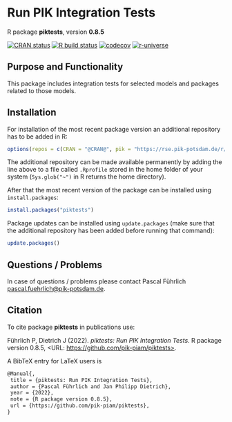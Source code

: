 # Run PIK Integration Tests

R package **piktests**, version **0.8.5**

[![CRAN status](https://www.r-pkg.org/badges/version/piktests)](https://cran.r-project.org/package=piktests)  [![R build status](https://github.com/pik-piam/piktests/workflows/check/badge.svg)](https://github.com/pik-piam/piktests/actions) [![codecov](https://codecov.io/gh/pik-piam/piktests/branch/master/graph/badge.svg)](https://app.codecov.io/gh/pik-piam/piktests) [![r-universe](https://pik-piam.r-universe.dev/badges/piktests)](https://pik-piam.r-universe.dev/ui#builds)

## Purpose and Functionality

This package includes integration tests for selected models
    and packages related to those models.


## Installation

For installation of the most recent package version an additional repository has to be added in R:

```r
options(repos = c(CRAN = "@CRAN@", pik = "https://rse.pik-potsdam.de/r/packages"))
```
The additional repository can be made available permanently by adding the line above to a file called `.Rprofile` stored in the home folder of your system (`Sys.glob("~")` in R returns the home directory).

After that the most recent version of the package can be installed using `install.packages`:

```r 
install.packages("piktests")
```

Package updates can be installed using `update.packages` (make sure that the additional repository has been added before running that command):

```r 
update.packages()
```

## Questions / Problems

In case of questions / problems please contact Pascal Führlich <pascal.fuehrlich@pik-potsdam.de>.

## Citation

To cite package **piktests** in publications use:

Führlich P, Dietrich J (2022). _piktests: Run PIK Integration Tests_. R package version 0.8.5, <URL: https://github.com/pik-piam/piktests>.

A BibTeX entry for LaTeX users is

 ```latex
@Manual{,
  title = {piktests: Run PIK Integration Tests},
  author = {Pascal Führlich and Jan Philipp Dietrich},
  year = {2022},
  note = {R package version 0.8.5},
  url = {https://github.com/pik-piam/piktests},
}
```
